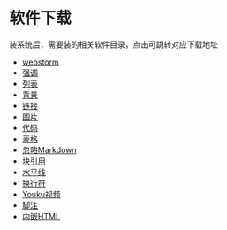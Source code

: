 # 软件下载

装系统后，需要装的相关软件目录，点击可跳转对应下载地址

* [webstorm](https://www.jetbrains.com/webstorm/)
* [强调](#强调)
* [列表](#列表)
* [背景](#背景)
* [链接](#链接)
* [图片](#图片)
* [代码](#代码和语法高亮)
* [表格](#表格)
* [忽略Markdown](#反斜杠-忽略Markdown语法)
* [块引用](#块引用)
* [水平线](#水平线)
* [换行符](#换行符)
* [Youku视频](#Youku视频)
* [脚注](#脚注)
* [内嵌HTML](#内嵌HTML)
[](https://www.jetbrains.com/webstorm/)



